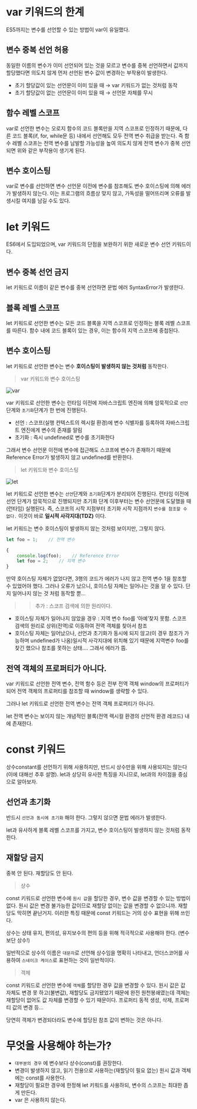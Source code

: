 # var 키워드의 한계

ES5까지는 변수를 선언할 수 있는 방법이 var이 유일했다.

## 변수 중복 선언 허용

동일한 이름의 변수가 이미 선언되어 있는 것을 모르고 변수를 중복 선언하면서 값까지 할당했다면 의도치 않게 먼저 선언된 변수 값이 변경하는 부작용이 발생한다.

- 초기 할당값이 있는 선언문이 이미 있을 때 → var 키워드가 없는 것처럼 동작
- 초기 할당값이 없는 선언문이 이미 있을 때 → 선언문 자체를 무시

## 함수 레벨 스코프

var로 선언한 변수는 오로지 함수의 코드 블록만을 지역 스코프로 인정하기 때문에, 다른 코드 블록(if, for, while문 등) 내에서 선언해도 모두 전역 변수 취급을 받는다. 즉 함수 레벨 스코프는 전역 변수를 남발할 가능성을 높여 의도치 않게 전역 변수가 중복 선언되면 위와 같은 부작용이 생기게 된다.

## 변수 호이스팅

var로 변수를 선언하면 변수 선언문 이전에 변수를 참조해도 변수 호이스팅에 의해 에러가 발생하지 않는다. 이는 프로그램의 흐름상 맞지 않고, 가독성을 떨어뜨리며 오류를 발생시킬 여지를 남길 수도 있다.

# let 키워드

ES6에서 도입되었으며, var 키워드의 단점을 보완하기 위한 새로운 변수 선언 키워드이다.

## 변수 중복 선언 금지

let 키워드로 이름이 같은 변수를 중복 선언하면 문법 에러 SyntaxError가 발생한다.

## 블록 레벨 스코프

let 키워드로 선언한 변수는 모든 코드 블록을 지역 스코프로 인정하는 블록 레벨 스코프를 따른다. 함수 내에 코드 블록이 있는 경우, 이는 함수의 지역 스코프에 중첩된다.

## 변수 호이스팅

let 키워드로 선언한 변수는 변수 **호이스팅이** **발생하지 않는 것처럼** 동작한다.

> var 키워드와 변수 호이스팅
> 

![var](https://user-images.githubusercontent.com/97890886/162730863-7980fde2-6d43-4fb4-b4fc-ccaaef1ca050.png)

var 키워드로 선언한 변수는 런타임 이전에 자바스크립트 엔진에 의해 암묵적으로 `선언`단계와 `초기화`단계가 한 번에 진행된다.

- 선언 : 스코프(실행 컨텍스트의 렉시컬 환경)에 변수 식별자를 등록하여 자바스크립트 엔진에게 변수의 존재를 알림
- 초기화 : 즉시 undefined로 변수를 초기화한다

그래서 변수 선언문 이전에 변수에 접근해도 스코프에 변수가 존재하기 때문에 Reference Error가 발생하지 않고 undefined를 반환한다.

> let 키워드와 변수 호이스팅
> 

![let](https://user-images.githubusercontent.com/97890886/162730934-afed3a02-5a7d-4f3d-8c80-ec11bbf68b5b.png)

let 키워드로 선언한 변수는 `선언`단계와 `초기화`단계가 분리되어 진행된다. 런타임 이전에 선언 단계가 암묵적으로 진행되지만 초기화 단계 이후부터는 변수 선언문에 도달했을 때(런타임) 실행된다. 즉, 스코프의 시작 지점부터 초기화 시작 지점까지 `변수를 참조할 수 없다.` 이것이 바로 **일시적 사각지대(TDZ)** 이다.

let 키워드는 변수 호이스팅이 발생하지 않는 것처럼 보이지만, 그렇지 않다.

```jsx
let foo = 1;    // 전역 변수

{
    console.log(foo);    // Reference Error
    let foo = 2;    // 지역 변수
}
```

만약 호이스팅 자체가 없었다면, 3행의 코드가 에러가 나지 않고 전역 변수 1을 참조할 수 있었어야 했다. 그러나 오류가 났으니, 호이스팅 자체는 일어나는 것을 알 수 있다. 단지 일어나지 않는 것 처럼 동작할 뿐...

>> 추가 : 스코프 검색에 의한 원리이다.

- 호이스팅 자체가 일어나지 않았을 경우 : 지역 변수 foo를 ‘아예’찾지 못함. 스코프 검색의 원리로 상위(전역)로 이동하여 전역 객체를 찾아서 참조
- 호이스팅 자체는 일어났으나, 선언과 초기화가 동시에 되지 않고(이 경우 참조가 가능하며 undefined가 나옴)일시적 사각지대에 위치해 있기 때문에 지역변수 foo를 찾긴 했으나 참조를 못하는 상태.... 그래서 에러가 뜸.

## 전역 객체의 프로퍼티가 아니다.

var 키워드로 선언한 전역 변수, 전역 함수 등은 전부 전역 객체 window의 프로퍼티가 되어 전역 객체의 프로퍼티를 참조할 때 window를 생략할 수 있다.

그러나 let 키워드로 선언한 전역 변수는 전역 객체 프로퍼티가 아니다.

let 전역 변수는 보이지 않는 개념적인 블록(전역 렉시컬 환경의 선언적 환경 레코드) 내에 존재한다.

# const 키워드

상수constant를 선언하기 위해 사용하지만, 반드시 상수만을 위해 사용되지는 않는다(이에 대해선 추후 설명). let과 상당히 유사한 특징을 지니므로, let과의 차이점을 중심으로 알아보자.

## 선언과 초기화

반드시 `선언과 동시에 초기화` 해야 한다. 그렇지 않으면  문법 에러가 발생한다.

let과 유사하게 블록 레벨 스코프를 가지고, 변수 호이스팅이 발생하지 않는 것처럼 동작한다.

## 재할당 금지

중복 안 된다. 재할당도 안 된다. 

> 상수
> 

const 키워드로 선언한 변수에 `원시 값`을 할당한 경우, 변수 값을 변경할 수 있는 방법이 없다. 원시 값은 변경 불가능한 값이므로 재할당 없이는 값을 변경할 수 없으니까. 재할당도 막히면 끝난거지. 이러한 특징 때문에 const 키워드는 거의 상수 표현을 위해 쓰인다.

상수는 상태 유지, 편의성, 유지보수의 편의 등을 위해 적극적으로 사용해야 한다. (변수보단 상수!)

일반적으로 상수의 이름은 `대문자`로 선언해 상수임을 명확히 나타내고, 언더스코어를 사용하여 `스네이크 케이스`로 표현하는 것이 일반적이다.

> 객체
> 

const 키워드로 선언한 변수에 `객체`를 할당한 경우 값을 변경할 수 있다. 원시 값은 값 자체도 변경 못 하고(불변값), 재할당도 금지됐었기 때문에 완전 원천봉쇄였는데 객체는 재할당이 없어도 값 자체를 변경할 수 있기 때문이다. 프로퍼티 동적 생성, 삭제, 프로퍼티 값의 변경 등... 

당연히 객체가 변경되더라도 변수에 할당된 참조 값이 변하는 것은 아니다.

# 무엇을 사용해야 하는가?

- `대부분의 경우`  에 변수보다 상수(const)를 권장한다.
- 변경이 발생하지 않고, 읽기 전용으로 사용하는(재할당이 필요 없는) 원시 값과 객체에는 const를 사용한다.
- 재할당이 필요한 경우에 한정해 let 키워드를 사용하되, 변수의 스코프는 최대한 좁게 만든다.
- var 은 사용하지 않는다.